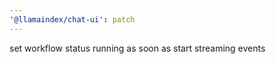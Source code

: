 ```yaml
---
'@llamaindex/chat-ui': patch
---
```


set workflow status running as soon as start streaming events
